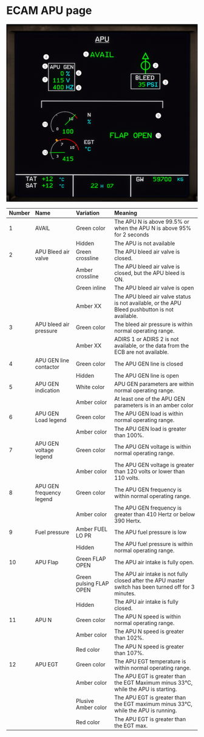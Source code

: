 ﻿# ECAM APU page

![APU ECAM page](apu.png "APU ECAM page")

| Number | Name                     | Variation               | Meaning                                                                                               |
|:-------|:-------------------------|:------------------------|:------------------------------------------------------------------------------------------------------|
| 1      | AVAIL                    | Green color             | The APU N is above 99.5% or when the APU N is above 95% for 2 seconds                                 |
|        |                          | Hidden                  | The APU is not available                                                                              |
| 2      | APU Bleed air valve      | Green crossline         | The APU bleed air valve is closed.                                                                    |
|        |                          | Amber crossline         | The APU bleed air valve is closed, but the APU bleed is ON.                                           |
|        |                          | Green inline            | The APU bleed air valve is open                                                                       |
|        |                          | Amber XX                | The APU bleed air valve status is not available, or the APU Bleed pushbutton is not available.        |
| 3      | APU bleed air pressure   | Green color             | The bleed air pressure is within normal operating range.                                              |
|        |                          | Amber XX                | ADIRS 1 or ADIRS 2 is not available, or the data from the ECB are not available.                      |
| 4      | APU GEN line contactor   | Green color             | The APU GEN line is closed                                                                            |
|        |                          | Hidden                  | The APU GEN line is open                                                                              |
| 5      | APU GEN indication       | White color             | APU GEN parameters are within normal operating range.                                                 |
|        |                          | Amber color             | At least one of the APU GEN parameters is in an amber color                                           |
| 6      | APU GEN Load legend      | Green color             | The APU GEN load is within normal operating range.                                                    |
|        |                          | Amber color             | The APU GEN load is greater than 100%.                                                                |
| 7      | APU GEN voltage legend   | Green color             | The APU GEN voltage is within normal operating range.                                                 |
|        |                          | Amber color             | The APU GEN voltage is greater than 120 volts or lower than 110 volts.                                |
| 8      | APU GEN frequency legend | Green color             | The APU GEN frequency is within normal operating range.                                               |
|        |                          | Amber color             | The APU GEN frequency is greater than 410 Hertz or below 390 Hertx.                                   |
| 9      | Fuel pressure            | Amber FUEL LO PR        | The APU fuel pressure is low                                                                          |
|        |                          | Hidden                  | The APU fuel pressure is within normal operating range.                                               |
| 10     | APU Flap                 | Green FLAP OPEN         | The APU air intake is fully open.                                                                     |
|        |                          | Green pulsing FLAP OPEN | The APU air intake is not fully closed after the APU master switch has been turned off for 3 minutes. |
|        |                          | Hidden                  | The APU air intake is fully closed.                                                                   |
| 11     | APU N                    | Green color             | The APU N speed is within normal operating range.                                                     |
|        |                          | Amber color             | The APU N speed is greater than 102%.                                                                 |
|        |                          | Red color               | The APU N speed is greater than 107%.                                                                 |
| 12     | APU EGT                  | Green color             | The APU EGT temperature is within normal operating range.                                             |
|        |                          | Amber color             | The APU EGT is greater than the EGT Maximum minus 33°C, while the APU is starting.                    |
|        |                          | Plusive Amber color     | The APU EGT is greater than the EGT maximum minus 33°C, while the APU is running.                     |
|        |                          | Red color               | The APU EGT is greater than the EGT max.                                                              |


